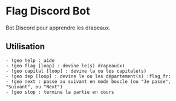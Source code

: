 # Flag Discord Bot

Bot Discord pour apprendre les drapeaux.

## Utilisation
```
- !geo help : aide
- !geo flag [loop] : devine le(s) drapeau(x)
- !geo capital [loop] : devine la ou les capitale(s)
- !geo dep [loop] : devine le ou les département(s) :flag_fr:
- !geo next : passe au suivant en mode boucle (ou "Je passe", "Suivant", ou "Next")
- !geo stop : termine la partie en cours 
```
